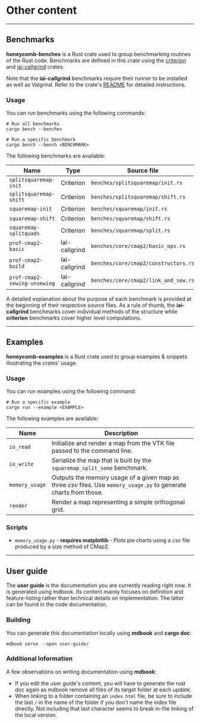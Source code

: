 # Other content

---

## Benchmarks

**honeycomb-benches** is a Rust crate used to group benchmarking routines of the Rust code. Benchmarks are defined in
this crate using the [criterion][CRITERION] and [iai-callgrind][IAI] crates.

Note that the **iai-callgrind** benchmarks require their runner to be installed as well as Valgrind. Refer to the
crate's [README][IAIRM] for detailed instructions.

### Usage

You can run benchmarks using the following commands:

```shell
# Run all benchmarks
cargo bench --benches

# Run a specific benchmark
cargo bench --bench <BENCHMARK>
```

The following benchmarks are available:

| Name                         | Type          | Source file                          |
|------------------------------|---------------|--------------------------------------|
| `splitsquaremap-init`        | Criterion     | `benches/splitsquaremap/init.rs`     |
| `splitsquaremap-shift`       | Criterion     | `benches/splitsquaremap/shift.rs`    |
| `squaremap-init`             | Criterion     | `benches/squaremap/init.rs`          |
| `squaremap-shift`            | Criterion     | `benches/squaremap/shift.rs`         |
| `squaremap-splitquads`       | Criterion     | `benches/squaremap/split.rs`         |
| `prof-cmap2-basic`           | Iai-callgrind | `benches/core/cmap2/basic_ops.rs`    |
| `prof-cmap2-build`           | Iai-callgrind | `benches/core/cmap2/constructors.rs` |
| `prof-cmap2-sewing-unsewing` | Iai-callgrind | `benches/core/cmap2/link_and_sew.rs` |

A detailed explanation about the purpose of each benchmark is provided at the beginning of their respective source
files. As a rule of thumb, the **iai-callgrind** benchmarks cover individual methods of the structure while
**criterion** benchmarks cover higher level computations.

[CRITERION]: https://github.com/bheisler/criterion.rs

[IAI]: https://github.com/iai-callgrind/iai-callgrind

[IAIRM]: https://github.com/iai-callgrind/iai-callgrind?tab=readme-ov-file#installation

---

## Examples

**honeycomb-examples** is a Rust crate used to group examples & snippets illustrating the crates' usage.

### Usage

You can run examples using the following command:

```shell
# Run a specific example
cargo run --example <EXAMPLE>
```

The following examples are available:

| Name           | Description                                                                                                        |
|----------------|--------------------------------------------------------------------------------------------------------------------|
| `io_read`      | Initialize and render a map from the VTK file passed to the command line.                                          |
| `io_write`     | Serialize the map that is built by the `squaremap_split_some` benchmark.                                           |
| `memory_usage` | Outputs the memory usage of a given map as three *csv* files. Use `memory_usage.py` to generate charts from those. |
| `render`       | Render a map representing a simple orthogonal grid.                                                                |

### Scripts

- `memory_usage.py` - **requires matplotlib** - Plots pie charts using a *csv* file produced by
  a size method of CMap2.

---

## User guide

The **user guide** is the documentation you are currently reading right now. It is generated using mdbook. Its content
mainly focuses on definition and feature-listing rather than technical details on implementation. The latter can be
found in the code documentation.

### Building

You can generate this documentation locally using **mdbook** and **cargo doc**:

```shell
mdbook serve --open user-guide/
```

### Additional Information

A few observations on writing documentation using **mdbook**:

- If you edit the user guide's content, you will have to generate the rust doc again as mdbook remove all files of its
  target folder at each update.
- When linking to a folder containing an `index.html` file, be sure to include the last `/` in the name of the folder
  if you don't name the index file directly. Not including that last character seems to break in-file linking of the
  local version.
